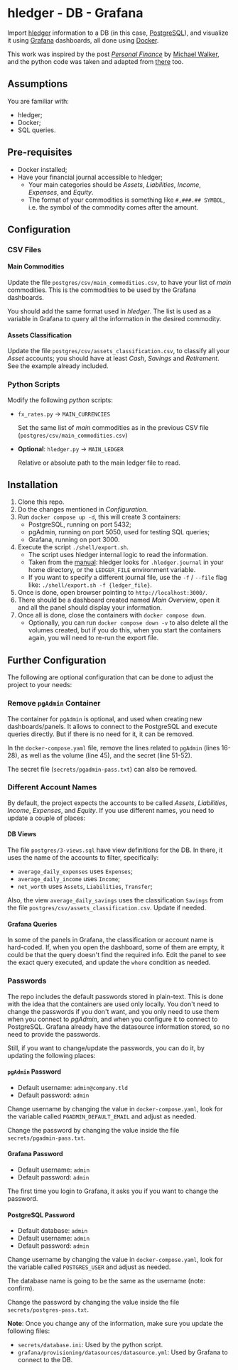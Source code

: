 # hledger - DB - Grafana

Import [hledger](https://hledger.org/) information to a DB (in this case,
[PostgreSQL](https://www.postgresql.org/)), and visualize it using
[Grafana](https://grafana.com/) dashboards, all done using
[Docker](https://www.docker.com/).

This work was inspired by the post
_[Personal Finance](https://memo.barrucadu.co.uk/personal-finance.html)_
by [Michael Walker](https://www.barrucadu.co.uk/), and the python code was
taken and adapted from
[there](https://github.com/barrucadu/nixfiles/blob/master/hosts/nyarlathotep/jobs/hledger-export-to-promscale.py)
too.

## Assumptions

You are familiar with:

* hledger;
* Docker;
* SQL queries.

## Pre-requisites

* Docker installed;
* Have your financial journal accessible to hledger;
    * Your main categories should be _Assets_, _Liabilities_, _Income_,
      _Expenses_, and _Equity_.
    * The format of your commodities is something like `#,###.## SYMBOL`,
      i.e. the symbol of the commodity comes after the amount.

## Configuration

### CSV Files

#### Main Commodities

Update the file `postgres/csv/main_commodities.csv`, to have your list of
_main_ commodities. This is the commodities to be used by the Grafana
dashboards.

You should add the same format used in _hledger_. The list is used as a
variable in Grafana to query all the information in the desired commodity.

#### Assets Classification

Update the file `postgres/csv/assets_classification.csv`, to classify all
your _Asset_ accounts; you should have at least _Cash_, _Savings_ and
_Retirement_. See the example already included.

### Python Scripts

Modify the following _python_ scripts:

* `fx_rates.py` -> `MAIN_CURRENCIES`

  Set the same list of _main_ commodities as in the previous CSV file
  (`postgres/csv/main_commodities.csv`)

* **Optional**: `hledger.py` -> `MAIN_LEDGER`

  Relative or absolute path to the main ledger file to read.

## Installation

1. Clone this repo.
2. Do the changes mentioned in _Configuration_.
3. Run `docker compose up -d`, this will create 3 containers:
    * PostgreSQL, running on port 5432;
    * pgAdmin, running on port 5050, used for testing SQL queries;
    * Grafana, running on port 3000.
4. Execute the script `./shell/export.sh`.
    * The script uses hledger internal logic to read the information.
    * Taken from the [manual](https://hledger.org/dev/hledger.html#input):
      hledger looks for `.hledger.journal` in your home directory, or the
      `LEDGER_FILE` environment variable.
    * If you want to specify a different journal file, use the `-f` /
      `--file` flag like: `./shell/export.sh -f {ledger_file}`.
5. Once is done, open browser pointing to `http://localhost:3000/`.
6. There should be a dashboard created named _Main Overview_, open it and
   all the panel should display your information.
7. Once all is done, close the containers with `docker compose down`.
    * Optionally, you can run `docker compose down -v` to also delete all
      the volumes created, but if you do this, when you start the
      containers again, you will need to re-run the export file.

## Further Configuration

The following are optional configuration that can be done to adjust the
project to your needs:

### Remove `pgAdmin` Container

The container for `pgAdmin` is optional, and used when creating new
dashboards/panels. It allows to connect to the PostgreSQL and execute
queries directly. But if there is no need for it, it can be removed.

In the `docker-compose.yaml` file, remove the lines related to `pgAdmin`
(lines 16-28), as well as the volume (line 45), and the secret (line
51-52).

The secret file (`secrets/pgadmin-pass.txt`) can also be removed.

### Different Account Names

By default, the project expects the accounts to be called _Assets_,
_Liabilities_, _Income_, _Expenses_, and _Equity_. If you use different
names, you need to update a couple of places:

#### DB Views

The file `postgres/3-views.sql` have view definitions for the DB. In
there, it uses the name of the accounts to filter, specifically:

* `average_daily_expenses` uses `Expenses`;
* `average_daily_income` uses `Income`;
* `net_worth` uses `Assets`, `Liabilities`, `Transfer`;

Also, the view `average_daily_savings` uses the classification `Savings`
from the file `postgres/csv/assets_classification.csv`. Update if needed.

#### Grafana Queries

In some of the panels in Grafana, the classification or account name is
hard-coded. If, when you open the dashboard, some of them are empty, it
could be that the query doesn't find the required info. Edit the panel to
see the exact query executed, and update the `where` condition as needed.

### Passwords

The repo includes the default passwords stored in plain-text. This is done
with the idea that the containers are used only locally. You don't need to
change the passwords if you don't want, and you only need to use them when
you connect to _pgAdmin_, and when you configure it to connect to
PostgreSQL. Grafana already have the datasource information stored, so no
need to provide the passwords.

Still, if you want to change/update the passwords, you can do it, by
updating the following places:

#### `pgAdmin` Password

* Default username: `admin@company.tld`
* Default password: `admin`

Change username by changing the value in `docker-compose.yaml`, look for
the variable called `PGADMIN_DEFAULT_EMAIL` and adjust as needed.

Change the password by changing the value inside the file
`secrets/pgadmin-pass.txt`.

#### Grafana Password

* Default username: `admin`
* Default password: `admin`

The first time you login to Grafana, it asks you if you want to change the
password.

#### PostgreSQL Password

* Default database: `admin`
* Default username: `admin`
* Default password: `admin`

Change username by changing the value in `docker-compose.yaml`, look for
the variable called `POSTGRES_USER` and adjust as needed.

The database name is going to be the same as the username (note: confirm).

Change the password by changing the value inside the file
`secrets/postgres-pass.txt`.

**Note**: Once you change any of the information, make sure you update the
following files:

* `secrets/database.ini`: Used by the python script.
* `grafana/provisioning/datasources/datasource.yml`: Used by Grafana to
  connect to the DB.
